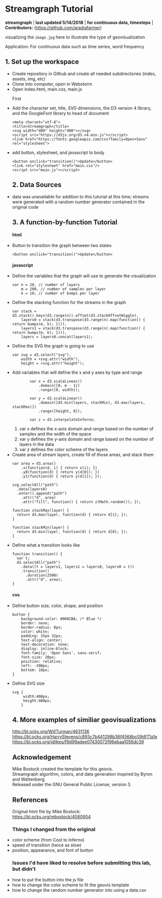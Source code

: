 # Streamgraph Tutorial

**streamgraph** | **last updated 5/14/2018** | **for continuous data, timesteps** | **Contributors:** (https://github.com/aradiafarmer)

visualizing the `image.jpg` here to illustrate the type of geovisualization

Application: For continuous data such as time series, word frequency

## 1\. Set up the workspace
<ul>
<li>Create repository in Github and create all needed subdirectories (index, assets, img, etc)
<li>Clone into computer, open in Webstorm
<li>Open index.html, main.css, main.js

First <li>Add the character set, title, SVG dimensions, the D3 version 4 library, and the GoogleFont library
 to head of document

    <meta charset="utf-8">
    <title>Streamgraph</title>
    <svg width="400" height="400"></svg>
    <script src="https://d3js.org/d3.v4.min.js"></script>
    <link href="https://fonts.googleapis.com/css?family=Open+Sans" rel="stylesheet">

<li> add button, stylesheet, and javascript to body

    <button onclick="transition()">Update</button>
    <link rel="stylesheet" href="main.css"/>
    <script src="main.js"></script>


## 2\. Data Sources
<li> data was unavailable for addition to this tutorial at this time; streams were generated with a random
number generator contained in the original code

## 3\. A function-by-function Tutorial

#### html
<li> Button to transition the graph between two states

    <button onclick="transition()">Update</button>

#### javascript
<li>Define the variables that the graph will use to generate the visualization

    var n = 20, // number of layers
        m = 200, // number of samples per layer
        k = 10; // number of bumps per layer

<li>Define the stacking function for the streams in the graph

    var stack = d3.stack().keys(d3.range(n)).offset(d3.stackOffsetWiggle),
        layers0 = stack(d3.transpose(d3.range(n).map(function() { return bumps(m, k); }))),
        layers1 = stack(d3.transpose(d3.range(n).map(function() { return bumps(m, k); }))),
        layers = layers0.concat(layers1);

<li>Define the SVG the graph is going to use

    var svg = d3.select("svg"),
        width = +svg.attr("width"),
        height = +svg.attr("height");

<li>Add variables that will define the x and y axes by type and range

            var x = d3.scaleLinear()
                .domain([0, m - 1])
                .range([0, width]);

            var y = d3.scaleLinear()
                .domain([d3.min(layers, stackMin), d3.max(layers, stackMax)])
                .range([height, 0]);

            var z = d3.interpolateInferno;

1. var x defines the x-axis domain and range based on the number of samples and the width of the space
2. var y defines the y-axis domain and range based on the number of layers in the data
3. var z defines the color scheme of the layers

<li>Create area of stream layers, create fill of those areas, and stack them

    var area = d3.area()
        .x(function(d, i) { return x(i); })
        .y0(function(d) { return y(d[0]); })
        .y1(function(d) { return y(d[1]); });

    svg.selectAll("path")
      .data(layers0)
      .enter().append("path")
        .attr("d", area)
        .attr("fill", function() { return z(Math.random()); });

    function stackMax(layer) {
      return d3.max(layer, function(d) { return d[1]; });
    }

    function stackMin(layer) {
      return d3.min(layer, function(d) { return d[0]; });
    }

<li>Define what a transition looks like

    function transition() {
      var t;
      d3.selectAll("path")
        .data((t = layers1, layers1 = layers0, layers0 = t))
        .transition()
          .duration(2500)
          .attr("d", area);
    }

#### css
<li> Define button size, color, shape, and position

    button {
        background-color: #008CBA; /* Blue */
        border: none;
        border-radius: 8px;
        color: white;
        padding: 15px 32px;
        text-align: center;
        text-decoration: none;
        display: inline-block;
        font-family: 'Open Sans', sans-serif;
        font-size: 20px;
        position: relative;
        left: -390px;
        bottom: 10px;
    }

<li> Define SVG size

    svg {
         width:400px;
         height:400px;
        }

## 4\. More examples of similiar geovisualizations
http://bl.ocks.org/WillTurman/4631136
<br>
https://bl.ocks.org/HarryStevens/c893c7b441298b36f4568bc09df71a1e
<br>
https://bl.ocks.org/jdilkes/f9d99adee07430072f96ebaa1056dc39


## Acknowledgement
Mike Bostock created the template for this geovis.
<br>
Streamgraph algorithm, colors, and data generation inspired by Byron and Wattenberg.
<br>
Released under the GNU General Public License, version 3.
## References
Original html file by Mike Bostock: https://bl.ocks.org/mbostock/4060954

### Things I changed from the original
<li> color scheme (from Cool to Inferno)
<li> speed of transition (twice as slow)
<li> position, appearance, and font of button

### Issues I'd have liked to resolve before submitting this lab, but didn't
<li> how to put the button into the js file
<li> how to change the color scheme to fit the geovis template
<li> how to change the random number generator into using a data.csv
